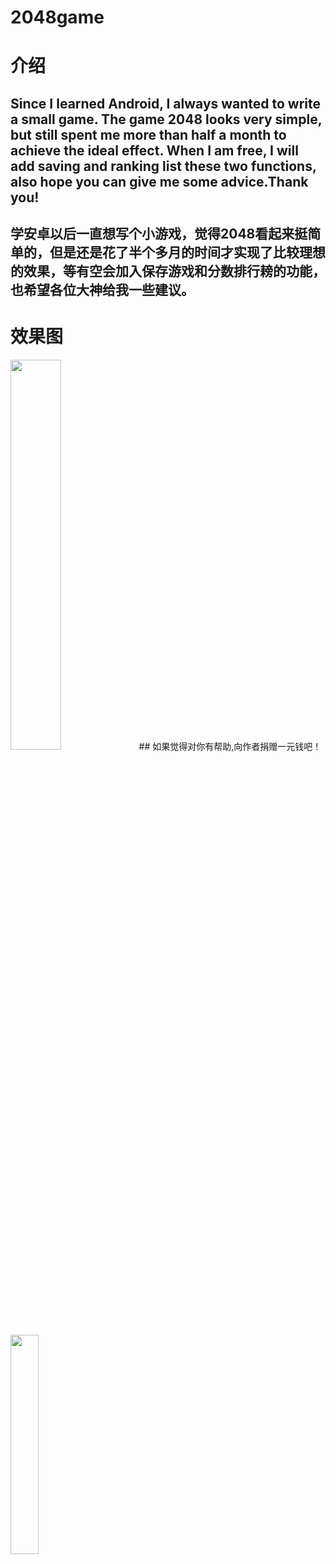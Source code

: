 # 2048game
#  介绍
## Since I learned Android, I always wanted to write a small game. The game 2048 looks very simple, but still spent me more than half a month to achieve the ideal effect. When I am free, I will add saving and ranking list these two functions, also hope you can give me some advice.Thank you!
## 学安卓以后一直想写个小游戏，觉得2048看起来挺简单的，但是还是花了半个多月的时间才实现了比较理想的效果，等有空会加入保存游戏和分数排行耪的功能，也希望各位大神给我一些建议。
# 效果图
<img src="https://github.com/DavidLyc/2048game/blob/master/screenshot/pic1.png" width="40%" height="40%" />
## 如果觉得对你有帮助,向作者捐赠一元钱吧！
<img src="https://github.com/DavidLyc/2048game/blob/master/screenshot/pic2.jpg" width="30%" height="30%" />
